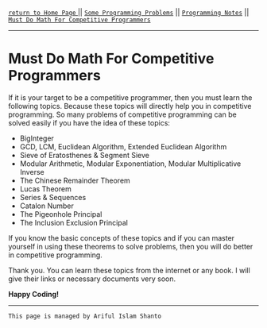 [ `return to Home Page` ](https://shanto-swe029.github.io) || [`Some Programming Problems`](https://shanto-swe029.github.io/programmingproblems) || [`Programming Notes`](https://shanto-swe029.github.io/programmingnotes) || [`Must Do Math For Competitive Programmers`](https://shanto-swe029.github.io/must-do-math-cp/home)

***

# Must Do Math For Competitive Programmers

If it is your target to be a competitive programmer, then you must learn the following topics. Because these topics will directly help you in competitive programming. So many problems of competitive programming can be solved easily if you have the idea of these topics:

- BigInteger
- GCD, LCM, Euclidean Algorithm, Extended Euclidean Algorithm
- Sieve of Eratosthenes & Segment Sieve
- Modular Arithmetic, Modular Exponentiation, Modular Multiplicative Inverse
- The Chinese Remainder Theorem
- Lucas Theorem
- Series & Sequences
- Catalon Number
- The Pigeonhole Principal
- The Inclusion Exclusion Principal

If you know the basic concepts of these topics and if you can master yourself in using these theorems to solve problems, then you will do better in competitive programming.

Thank you. You can learn these topics from the internet or any book. I will give their links or necessary documents very soon.

**Happy Coding!**

***

`This page is managed by Ariful Islam Shanto`

